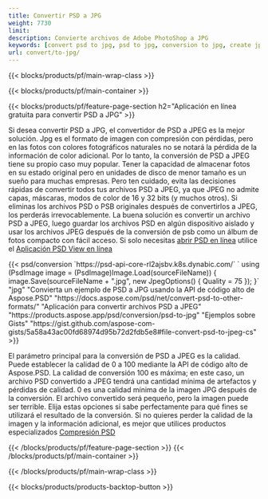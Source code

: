 ```yaml
---
title: Convertir PSD a JPG
weight: 7730
limit: 
description: Convierte archivos de Adobe PhotoShop a JPG
keywords: [convert psd to jpg, psd to jpg, conversion to jpg, create jpg from psd, print psd as jpg]
url: convert/to-jpg/
---
```


{{< blocks/products/pf/main-wrap-class >}}

{{< blocks/products/pf/main-container >}}

{{< blocks/products/pf/feature-page-section h2="Aplicación en línea gratuita para convertir PSD a JPG" >}}
<p>Si desea convertir PSD a JPG, el convertidor de PSD a JPEG es la mejor solución. Jpg es el formato de imagen con compresión con pérdidas, pero en las fotos con colores fotográficos naturales no se notará la pérdida de la información de color adicional. Por lo tanto, la conversión de PSD a JPEG tiene su propio caso muy popular. Tener la capacidad de almacenar fotos en su estado original pero en unidades de disco de menor tamaño es un sueño para muchas empresas. Pero ten cuidado, evita las decisiones rápidas de convertir todos tus archivos PSD a JPEG, ya que JPEG no admite capas, máscaras, modos de color de 16 y 32 bits (y muchos otros). Si eliminas los archivos PSD o PSB originales después de convertirlos a JPEG, los perderás irrevocablemente. La buena solución es convertir un archivo PSD a JPEG, luego guardar los archivos PSD en algún dispositivo aislado y usar los archivos JPEG después de la conversión de psb como un álbum de fotos compacto con fácil acceso. Si solo necesitas <a href="/psd/view">abrir PSD en línea</a> utilice el <a href="/psd/view">Aplicación PSD View en línea</a></p>
{{< psd/conversion `https://psd-api-core-rl2ajsbv.k8s.dynabic.com/` 
`    using (PsdImage image = (PsdImage)Image.Load(sourceFileName))
    {
        image.Save(sourceFileName + ".jpg",  new JpegOptions() { Quality = 75 });
    }` 
		"jpg" 
"Convierta un ejemplo de PSD a JPG usando la API de código alto de Aspose.PSD"  "https://docs.aspose.com/psd/net/convert-psd-to-other-formats/" 
"Aplicación para convertir archivos PSD a JPEG" "https://products.aspose.app/psd/conversion/psd-to-jpg" 
"Ejemplos sobre Gists" "https://gist.github.com/aspose-com-gists/5a58a43ac00fd68974d95b72d2fdb5e8#file-convert-psd-to-jpeg-cs" >}}
<p>El parámetro principal para la conversión de PSD a JPEG es la calidad. Puede establecer la calidad de 0 a 100 mediante la API de código alto de Aspose.PSD. La calidad de conversión 100 es máxima; en este caso, un archivo PSD convertido a JPEG tendrá una cantidad mínima de artefactos y pérdidas de calidad. 0 es una calidad mínima de la imagen JPG después de la conversión. El archivo convertido será pequeño, pero la imagen puede ser terrible. Elija estas opciones si sabe perfectamente para qué fines se utilizará el resultado de la conversión. Si no quieres perder la calidad de la imagen y la información adicional, es mejor que utilices productos especializados <a href="/psd/reduce-size">Compresión PSD</a></p>
{{< /blocks/products/pf/feature-page-section >}}
{{< /blocks/products/pf/main-container >}}


{{< /blocks/products/pf/main-wrap-class >}}

{{< blocks/products/products-backtop-button >}}
